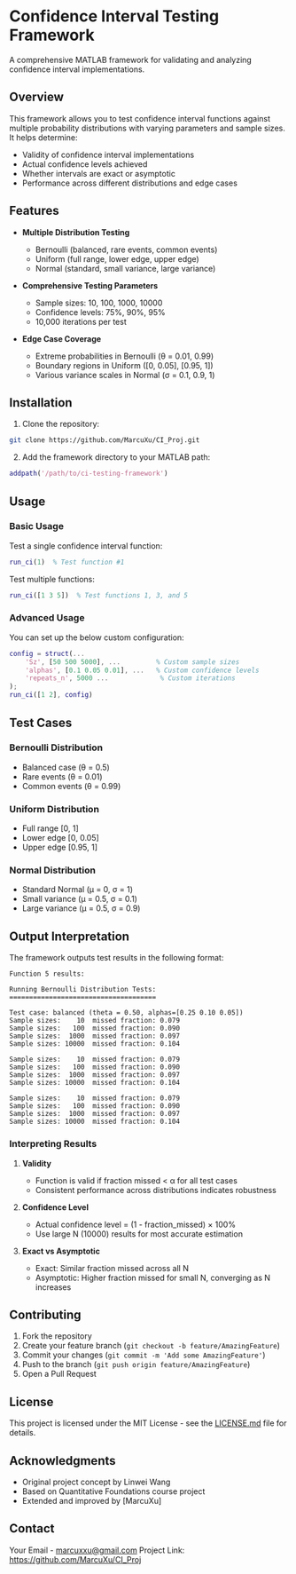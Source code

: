 # Confidence Interval Testing Framework

A comprehensive MATLAB framework for validating and analyzing confidence interval implementations.

## Overview

This framework allows you to test confidence interval functions against multiple probability distributions with varying parameters and sample sizes. It helps determine:
- Validity of confidence interval implementations
- Actual confidence levels achieved
- Whether intervals are exact or asymptotic
- Performance across different distributions and edge cases

## Features

- **Multiple Distribution Testing**
  - Bernoulli (balanced, rare events, common events)
  - Uniform (full range, lower edge, upper edge)
  - Normal (standard, small variance, large variance)

- **Comprehensive Testing Parameters**
  - Sample sizes: 10, 100, 1000, 10000
  - Confidence levels: 75%, 90%, 95%
  - 10,000 iterations per test

- **Edge Case Coverage**
  - Extreme probabilities in Bernoulli (θ = 0.01, 0.99)
  - Boundary regions in Uniform ([0, 0.05], [0.95, 1])
  - Various variance scales in Normal (σ = 0.1, 0.9, 1)

## Installation

1. Clone the repository:
```bash
git clone https://github.com/MarcuXu/CI_Proj.git
```

2. Add the framework directory to your MATLAB path:
```matlab
addpath('/path/to/ci-testing-framework')
```

## Usage

### Basic Usage

Test a single confidence interval function:
```matlab
run_ci(1)  % Test function #1
```

Test multiple functions:
```matlab
run_ci([1 3 5])  % Test functions 1, 3, and 5
```

### Advanced Usage

You can set up the below custom configuration:
```matlab
config = struct(...
    'Sz', [50 500 5000], ...         % Custom sample sizes
    'alphas', [0.1 0.05 0.01], ...   % Custom confidence levels
    'repeats_n', 5000 ...             % Custom iterations
);
run_ci([1 2], config)
```

## Test Cases

### Bernoulli Distribution
- Balanced case (θ = 0.5)
- Rare events (θ = 0.01)
- Common events (θ = 0.99)

### Uniform Distribution
- Full range [0, 1]
- Lower edge [0, 0.05]
- Upper edge [0.95, 1]

### Normal Distribution
- Standard Normal (μ = 0, σ = 1)
- Small variance (μ = 0.5, σ = 0.1)
- Large variance (μ = 0.5, σ = 0.9)

## Output Interpretation

The framework outputs test results in the following format:
```
Function 5 results:

Running Bernoulli Distribution Tests:
=====================================

Test case: balanced (theta = 0.50, alphas=[0.25 0.10 0.05])
Sample sizes:    10	 missed fraction: 0.079
Sample sizes:   100	 missed fraction: 0.090
Sample sizes:  1000	 missed fraction: 0.097
Sample sizes: 10000	 missed fraction: 0.104

Sample sizes:    10	 missed fraction: 0.079
Sample sizes:   100	 missed fraction: 0.090
Sample sizes:  1000	 missed fraction: 0.097
Sample sizes: 10000	 missed fraction: 0.104

Sample sizes:    10	 missed fraction: 0.079
Sample sizes:   100	 missed fraction: 0.090
Sample sizes:  1000	 missed fraction: 0.097
Sample sizes: 10000	 missed fraction: 0.104
```

### Interpreting Results

1. **Validity**
   - Function is valid if fraction missed < α for all test cases
   - Consistent performance across distributions indicates robustness

2. **Confidence Level**
   - Actual confidence level = (1 - fraction_missed) × 100%
   - Use large N (10000) results for most accurate estimation

3. **Exact vs Asymptotic**
   - Exact: Similar fraction missed across all N
   - Asymptotic: Higher fraction missed for small N, converging as N increases

## Contributing

1. Fork the repository
2. Create your feature branch (`git checkout -b feature/AmazingFeature`)
3. Commit your changes (`git commit -m 'Add some AmazingFeature'`)
4. Push to the branch (`git push origin feature/AmazingFeature`)
5. Open a Pull Request

## License

This project is licensed under the MIT License - see the [LICENSE.md](ci-testing-license.md) file for details.

## Acknowledgments

- Original project concept by Linwei Wang
- Based on Quantitative Foundations course project
- Extended and improved by [MarcuXu]

## Contact

Your Email - marcuxxu@gmail.com
Project Link: https://github.com/MarcuXu/CI_Proj